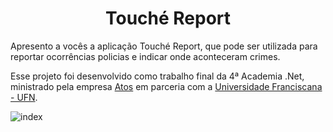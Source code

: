 <h1 align="center"> Touché Report </h1>

<p>Apresento a vocês a aplicação Touché Report, que pode ser utilizada para reportar ocorrências policias e indicar onde aconteceram crimes.</p>

<p>Esse projeto foi desenvolvido como trabalho final da 4ª Academia .Net, ministrado pela empresa <a href="https://www.linkedin.com/company/atos/">Atos</a> em parceria com a <a href="https://www.linkedin.com/school/ufnuniversidadefranciscana/">Universidade Franciscana - UFN</a>. </p>

![index](https://user-images.githubusercontent.com/45635129/207673376-22448568-ee23-4220-9779-6fdd1792f6b8.png)
